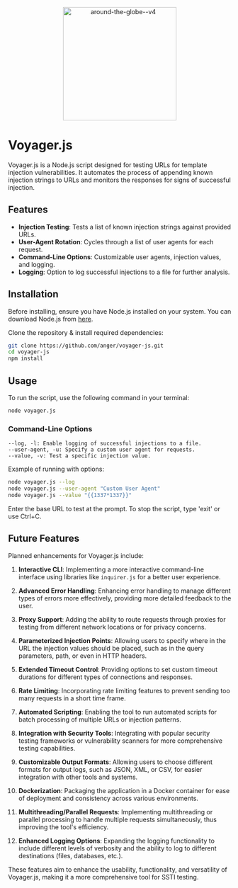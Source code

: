 <p align="center">
  <img width="256" height="256" src="https://img.icons8.com/cotton/256/around-the-globe--v4.png" alt="around-the-globe--v4"/>
</p>

# Voyager.js

Voyager.js is a Node.js script designed for testing URLs for template injection vulnerabilities. It automates the process of appending known injection strings to URLs and monitors the responses for signs of successful injection.

## Features

- **Injection Testing**: Tests a list of known injection strings against provided URLs.
- **User-Agent Rotation**: Cycles through a list of user agents for each request.
- **Command-Line Options**: Customizable user agents, injection values, and logging.
- **Logging**: Option to log successful injections to a file for further analysis.

## Installation

Before installing, ensure you have Node.js installed on your system. You can download Node.js from [here](https://nodejs.org/).

Clone the repository & install required dependencies:

```bash
git clone https://github.com/anger/voyager-js.git
cd voyager-js
npm install
```

## Usage

To run the script, use the following command in your terminal:

```bash
node voyager.js
```

### Command-Line Options

    --log, -l: Enable logging of successful injections to a file.
    --user-agent, -u: Specify a custom user agent for requests.
    --value, -v: Test a specific injection value.

Example of running with options:

```bash
node voyager.js --log
node voyager.js --user-agent "Custom User Agent"
node voyager.js --value "{{1337*1337}}"
```

Enter the base URL to test at the prompt. To stop the script, type 'exit' or use Ctrl+C.

## Future Features

Planned enhancements for Voyager.js include:

1. **Interactive CLI**: Implementing a more interactive command-line interface using libraries like `inquirer.js` for a better user experience.

2. **Advanced Error Handling**: Enhancing error handling to manage different types of errors more effectively, providing more detailed feedback to the user.

3. **Proxy Support**: Adding the ability to route requests through proxies for testing from different network locations or for privacy concerns.

4. **Parameterized Injection Points**: Allowing users to specify where in the URL the injection values should be placed, such as in the query parameters, path, or even in HTTP headers.

5. **Extended Timeout Control**: Providing options to set custom timeout durations for different types of connections and responses.

6. **Rate Limiting**: Incorporating rate limiting features to prevent sending too many requests in a short time frame.

7. **Automated Scripting**: Enabling the tool to run automated scripts for batch processing of multiple URLs or injection patterns.

8. **Integration with Security Tools**: Integrating with popular security testing frameworks or vulnerability scanners for more comprehensive testing capabilities.

9. **Customizable Output Formats**: Allowing users to choose different formats for output logs, such as JSON, XML, or CSV, for easier integration with other tools and systems.

10. **Dockerization**: Packaging the application in a Docker container for ease of deployment and consistency across various environments.

11. **Multithreading/Parallel Requests**: Implementing multithreading or parallel processing to handle multiple requests simultaneously, thus improving the tool's efficiency.

12. **Enhanced Logging Options**: Expanding the logging functionality to include different levels of verbosity and the ability to log to different destinations (files, databases, etc.).

These features aim to enhance the usability, functionality, and versatility of Voyager.js, making it a more comprehensive tool for SSTI testing.

